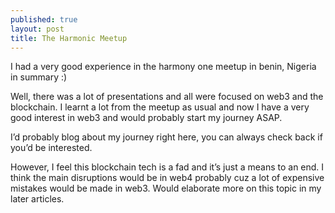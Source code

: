 ```yaml
---
published: true
layout: post
title: The Harmonic Meetup
---
```

I had a very good experience in the harmony one meetup in benin, Nigeria in summary :)

Well, there was a lot of presentations and all were focused on web3 and the blockchain. I learnt a lot from the meetup as usual and now I have a very good interest in web3 and would probably start my journey ASAP. 

I’d probably blog about my journey right here, you can always check back if you’d be interested.

However, I feel this blockchain tech is a fad and it’s just a means to an end. I think the main disruptions would be in web4 probably cuz a lot of expensive mistakes would be made in web3. Would elaborate more on this topic in my later articles.